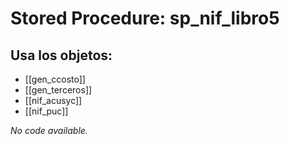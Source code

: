# Stored Procedure: sp_nif_libro5

## Usa los objetos:
- [[gen_ccosto]]
- [[gen_terceros]]
- [[nif_acusyc]]
- [[nif_puc]]

*No code available.*
